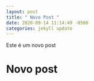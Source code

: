 ```yaml
---
layout: post
title: " Novo Post "
date: 2020-09-14 11:14:49 -0500
categories: jekyll update
---
```


Este é um novo post

# Novo post
